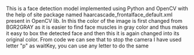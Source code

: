 This is a face detection model implemented using Python and OpenCV with the help of site package named haarcascade_frontalface_default.xml present in OpenCV lib.
In this the color of the image is first changed from BGR2GRAY as it is easier to find face muscles in gray color and thus makes it easy to box the detected face and then this it is again changed into its original color.
From code we can see that to stop the camera I have used letter "p" as waitKey, you can use any letter to do the same
